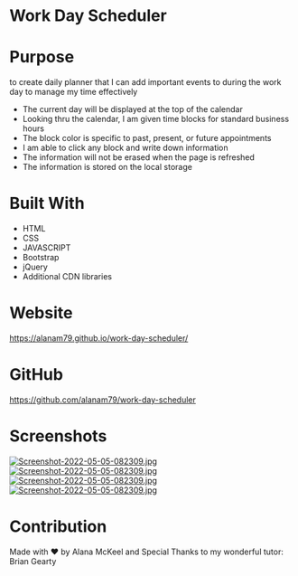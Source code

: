 # Work Day Scheduler

# Purpose
to create daily planner that I can add important events to during the work day to manage my time effectively

* The current day will be displayed at the top of the calendar
* Looking thru the calendar, I am given time blocks for standard business hours
* The block color is specific to past, present, or future appointments
* I am able to click any block and write down information
* The information will not be erased when the page is refreshed
* The information is stored on the local storage

# Built With
* HTML
* CSS
* JAVASCRIPT
* Bootstrap
* jQuery
* Additional CDN libraries

# Website
https://alanam79.github.io/work-day-scheduler/

# GitHub
https://github.com/alanam79/work-day-scheduler

# Screenshots
[![Screenshot-2022-05-05-082309.jpg](https://i.postimg.cc/6QPw4DWp/Screenshot-2022-05-05-082309.jpg)](https://postimg.cc/WD0xQYqB)
[![Screenshot-2022-05-05-082309.jpg](https://i.postimg.cc/vHGRTQrv/Screenshot-2022-05-05-082309.jpg)](https://postimg.cc/DmppY3YW)
[![Screenshot-2022-05-05-082309.jpg](https://i.postimg.cc/qMW7W6V7/Screenshot-2022-05-05-082309.jpg)](https://postimg.cc/JGcmknhw)
[![Screenshot-2022-05-05-082309.jpg](https://i.postimg.cc/fW9kSHDB/Screenshot-2022-05-05-082309.jpg)](https://postimg.cc/Lhmmr3q1)



# Contribution
Made with ❤️ by Alana McKeel and Special Thanks to my wonderful tutor: Brian Gearty
